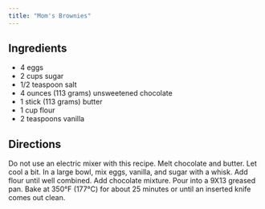 ```yaml
---
title: "Mom's Brownies"
---
```



## Ingredients

* 4 eggs
* 2 cups sugar
* 1/2 teaspoon salt
* 4 ounces (113 grams) unsweetened chocolate
* 1 stick (113 grams) butter
* 1 cup flour
* 2 teaspoons vanilla

## Directions

Do not use an electric mixer with this recipe. Melt chocolate and butter. Let cool a bit. In a large bowl, mix eggs, vanilla, and sugar with a whisk. Add flour until well combined. Add chocolate mixture. Pour into a 9X13 greased pan. Bake at 350°F (177°C) for about 25 minutes or until an inserted knife comes out clean.
